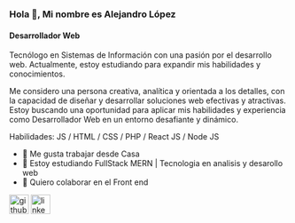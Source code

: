 ### Hola 👋, Mi nombre es Alejandro López

#### Desarrollador Web

Tecnólogo en Sistemas de Información con una pasión por el desarrollo web. Actualmente, estoy estudiando para expandir mis habilidades y conocimientos.

Me considero una persona creativa, analítica y orientada a los detalles, con la capacidad de diseñar y desarrollar soluciones web efectivas y atractivas. Estoy buscando una oportunidad para aplicar mis habilidades y experiencia como Desarrollador Web en un entorno desafiante y dinámico.

Habilidades: JS / HTML / CSS / PHP / React JS / Node JS

- 🔭 Me gusta trabajar desde Casa
- 🌱 Estoy estudiando FullStack MERN | Tecnologia en analisis y desarollo web
- 👯 Quiero colaborar en el Front end

[<img src='https://cdn.jsdelivr.net/npm/simple-icons@3.0.1/icons/github.svg' alt='github' height='35'>](https://github.com/alejo170) [<img src='https://cdn.jsdelivr.net/npm/simple-icons@3.0.1/icons/linkedin.svg' alt='linkedin' height='35'>](https://www.linkedin.com/in/alejandro-lopez-pineda/)
